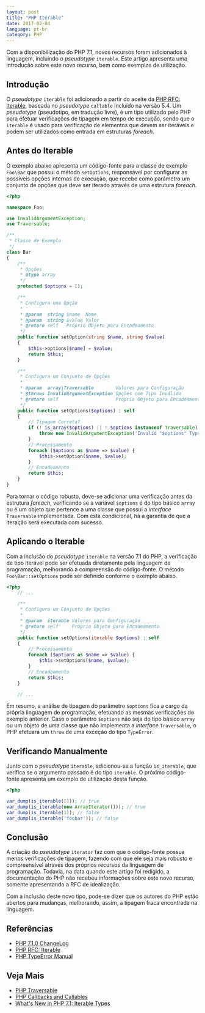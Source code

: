 ```yaml
---
layout: post
title: "PHP Iterable"
date: 2017-02-04
language: pt-br
category: PHP
---
```


Com a disponibilização do PHP 7.1, novos recursos foram adicionados à linguagem, incluindo o _pseudotype_ `iterable`. Este artigo apresenta uma introdução sobre este novo recurso, bem como exemplos de utilização.

## Introdução

O _pseudotype_ `iterable` foi adicionado a partir do aceite da [PHP RFC: Iterable](https://wiki.php.net/rfc/iterable), baseada no _pseudotype_ `callable` incluído na versão 5.4. Um _pseudotype_ (pseudotipo, em tradução livre), é um tipo utilizado pelo PHP para efetuar verificações de tipagem em tempo de execução, sendo que o `iterable` é usado para verificação de elementos que devem ser iteráveis e podem ser utilizados como entrada em estruturas _foreach_.

## Antes do Iterable

O exemplo abaixo apresenta um código-fonte para a classe de exemplo `Foo\Bar` que possui o método `setOptions`, responsável por configurar as possíveis opções internas de execução, que recebe como parâmetro um conjunto de opções que deve ser iterado através de uma estrutura _foreach_.

```php
<?php

namespace Foo;

use InvalidArgumentException;
use Traversable;

/**
 * Classe de Exemplo
 */
class Bar
{
    /**
     * Opções
     * @type array
     */
    protected $options = [];

    /**
     * Configura uma Opção
     *
     * @param  string $name  Nome
     * @param  string $value Valor
     * @return self   Próprio Objeto para Encadeamento
     */
    public function setOption(string $name, string $value)
    {
        $this->options[$name] = $value;
        return $this;
    }

    /**
     * Configura um Conjunto de Opções
     *
     * @param  array|Traversable        Valores para Configuração
     * @throws InvalidArgumentException Opções com Tipo Inválido
     * @return self                     Próprio Objeto para Encadeamento
     */
    public function setOptions($options) : self
    {
        // Tipagem Correta?
        if (! is_array($options) || ! $options instanceof Traversable) {
            throw new InvalidArgumentException('Invalid "$options" Type');
        }
        // Processamento
        foreach ($options as $name => $value) {
            $this->setOption($name, $value);
        }
        // Encadeamento
        return $this;
    }
}
```

Para tornar o código robusto, deve-se adicionar uma verificação antes da estrutura _foreach_, verificando se a variável `$options` é do tipo básico `array` ou é um objeto que pertence a uma classe que possui a _interface_ `Traversable` implementada. Com esta condicional, há a garantia de que a iteração será executada com sucesso.

## Aplicando o Iterable

Com a inclusão do _pseudotype_ `iterable` na versão 7.1 do PHP, a verificação de tipo iterável pode ser efetuada diretamente pela linguagem de programação, melhorando a compreensão do código-fonte. O método `Foo\Bar::setOptions` pode ser definido conforme o exemplo abaixo.

```php
<?php
    // ...

    /**
     * Configura um Conjunto de Opções
     *
     * @param  iterable Valores para Configuração
     * @return self     Próprio Objeto para Encadeamento
     */
    public function setOptions(iterable $options) : self
    {
        // Processamento
        foreach ($options as $name => $value) {
            $this->setOptions($name, $value);
        }
        // Encadeamento
        return $this;
    }

    // ...
```

Em resumo, a análise de tipagem do parâmetro `$options` fica a cargo da própria linguagem de programação, efetuando as mesmas verificações do exemplo anterior. Caso o parâmetro `$options` não seja do tipo básico `array` ou um objeto de uma classe que não implementa a _interface_ `Traversable`, o PHP efetuará um `throw` de uma exceção do tipo `TypeError`.

## Verificando Manualmente

Junto com o _pseudotype_ `iterable`, adicionou-se a função `is_iterable`, que verifica se o argumento passado é do tipo `iterable`. O próximo código-fonte apresenta um exemplo de utilização desta função.

```php
<?php

var_dump(is_iterable([])); // true
var_dump(is_iterable(new ArrayIterator())); // true
var_dump(is_iterable(1)); // false
var_dump(is_iterable('foobar')); // false
```

## Conclusão

A criação do _pseudotype_ `iterator` faz com que o código-fonte possua menos verificações de tipagem, fazendo com que ele seja mais robusto e compreensível através dos próprios recursos da linguagem de programação. Todavia, na data quando este artigo foi redigido, a documentação do PHP não recebeu informações sobre este novo recurso, somente apresentando a RFC de idealização.

Com a inclusão deste novo tipo, pode-se dizer que os autores do PHP estão abertos para mudanças, melhorando, assim, a tipagem fraca encontrada na linguagem.

## Referências

* [PHP 7.1.0 ChangeLog](http://php.net/ChangeLog-7.php#7.1.0)
* [PHP RFC: Iterable](https://wiki.php.net/rfc/iterable)
* [PHP TypeError Manual](https://secure.php.net/manual/en/class.typeerror.php)

## Veja Mais

* [PHP Traversable](http://php.net/manual/en/class.traversable.php)
* [PHP Callbacks and Callables](https://secure.php.net/manual/en/language.types.callable.php)
* [What's New in PHP 7.1: Iterable Types](https://www.youtube.com/watch?v=XKyGOxfm_cU)
